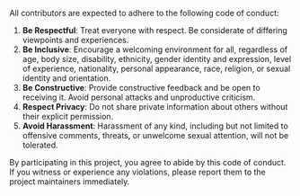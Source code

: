 All contributors are expected to adhere to the following code of conduct:

1. **Be Respectful**: Treat everyone with respect. Be considerate of differing viewpoints and experiences.
2. **Be Inclusive**: Encourage a welcoming environment for all, regardless of age, body size, disability, ethnicity, gender identity and expression, level of experience, nationality, personal appearance, race, religion, or sexual identity and orientation.
3. **Be Constructive**: Provide constructive feedback and be open to receiving it. Avoid personal attacks and unproductive criticism.
4. **Respect Privacy**: Do not share private information about others without their explicit permission.
5. **Avoid Harassment**: Harassment of any kind, including but not limited to offensive comments, threats, or unwelcome sexual attention, will not be tolerated.

By participating in this project, you agree to abide by this code of conduct. If you witness or experience any violations, please report them to the project maintainers immediately.